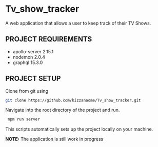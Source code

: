 # Tv_show_tracker
A web application that allows a user to keep track of their TV Shows.

## PROJECT REQUIREMENTS
- apollo-server 2.15.1
- nodemon 2.0.4
- graphql 15.3.0

## PROJECT SETUP

Clone from git using

```sh
git clone https://github.com/kizzanaome/Tv_show_tracker.git
```

Navigate into the root directory of the project and run.

```sh
 npm run server
```
This scripts automatically sets up the project locally on your machine.

**NOTE:** The application is still work in progress
